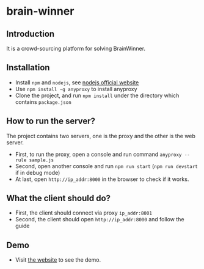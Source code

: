 # brain-winner

## Introduction

It is a crowd-sourcing platform for solving BrainWinner.

## Installation

- Install `npm` and `nodejs`, see [nodejs official website](https://nodejs.org/zh-cn/)
- Use `npm install -g anyproxy` to install anyproxy
- Clone the project, and run `npm install` under the directory which contains `package.json`

## How to run the server?

The project contains two servers, one is the proxy and the other is the web server.

- First, to run the proxy, open a console and run command `anyproxy --rule sample.js`
- Second, open another console and run `npm run start` (`npm run devstart` if in debug mode)
- At last, open `http://ip_addr:8000` in the browser to check if it works.

## What the client should do?

- First, the client should connect via proxy `ip_addr:8001` 
- Second, the client should open `http://ip_addr:8000` and follow the guide

## Demo

- Visit [the website](https://106.14.11.182:8000) to see the demo.